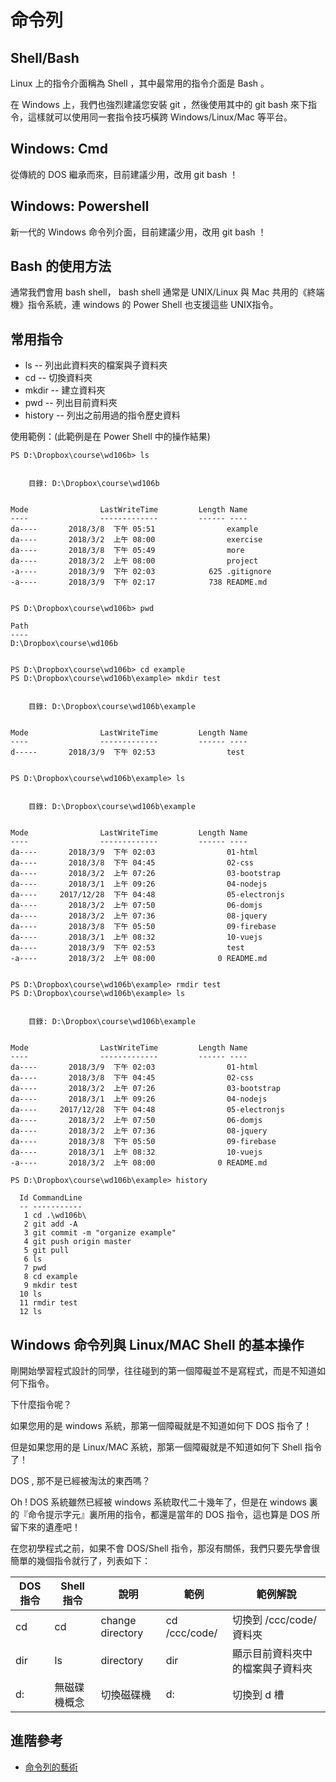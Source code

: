 # 命令列

## Shell/Bash

Linux 上的指令介面稱為 Shell ，其中最常用的指令介面是 Bash 。

在 Windows 上，我們也強烈建議您安裝 git ，然後使用其中的 git bash 來下指令，這樣就可以使用同一套指令技巧橫跨 Windows/Linux/Mac 等平台。

## Windows: Cmd

從傳統的 DOS 繼承而來，目前建議少用，改用 git bash ！

## Windows: Powershell

新一代的 Windows 命令列介面，目前建議少用，改用 git bash ！

## Bash 的使用方法

通常我們會用 bash shell， bash shell 通常是 UNIX/Linux 與 Mac 共用的《終端機》指令系統，連 windows 的 Power Shell 也支援這些 UNIX指令。 

## 常用指令

* ls -- 列出此資料夾的檔案與子資料夾
* cd -- 切換資料夾
* mkdir -- 建立資料夾
* pwd -- 列出目前資料夾
* history -- 列出之前用過的指令歷史資料

使用範例：(此範例是在 Power Shell 中的操作結果)

```
PS D:\Dropbox\course\wd106b> ls


    目錄: D:\Dropbox\course\wd106b


Mode                LastWriteTime         Length Name
----                -------------         ------ ----
da----       2018/3/8  下午 05:51                example
da----       2018/3/2  上午 08:00                exercise
da----       2018/3/8  下午 05:49                more
da----       2018/3/2  上午 08:00                project
-a----       2018/3/9  下午 02:03            625 .gitignore
-a----       2018/3/9  下午 02:17            738 README.md


PS D:\Dropbox\course\wd106b> pwd

Path
----
D:\Dropbox\course\wd106b


PS D:\Dropbox\course\wd106b> cd example
PS D:\Dropbox\course\wd106b\example> mkdir test


    目錄: D:\Dropbox\course\wd106b\example


Mode                LastWriteTime         Length Name
----                -------------         ------ ----
d-----       2018/3/9  下午 02:53                test


PS D:\Dropbox\course\wd106b\example> ls


    目錄: D:\Dropbox\course\wd106b\example


Mode                LastWriteTime         Length Name
----                -------------         ------ ----
da----       2018/3/9  下午 02:03                01-html
da----       2018/3/8  下午 04:45                02-css
da----       2018/3/2  上午 07:26                03-bootstrap
da----       2018/3/1  上午 09:26                04-nodejs
da----     2017/12/28  下午 04:48                05-electronjs
da----       2018/3/2  上午 07:50                06-domjs
da----       2018/3/2  上午 07:36                08-jquery
da----       2018/3/8  下午 05:50                09-firebase
da----       2018/3/1  上午 08:32                10-vuejs
da----       2018/3/9  下午 02:53                test
-a----       2018/3/2  上午 08:00              0 README.md


PS D:\Dropbox\course\wd106b\example> rmdir test
PS D:\Dropbox\course\wd106b\example> ls


    目錄: D:\Dropbox\course\wd106b\example


Mode                LastWriteTime         Length Name
----                -------------         ------ ----
da----       2018/3/9  下午 02:03                01-html
da----       2018/3/8  下午 04:45                02-css
da----       2018/3/2  上午 07:26                03-bootstrap
da----       2018/3/1  上午 09:26                04-nodejs
da----     2017/12/28  下午 04:48                05-electronjs
da----       2018/3/2  上午 07:50                06-domjs
da----       2018/3/2  上午 07:36                08-jquery
da----       2018/3/8  下午 05:50                09-firebase
da----       2018/3/1  上午 08:32                10-vuejs
-a----       2018/3/2  上午 08:00              0 README.md

PS D:\Dropbox\course\wd106b\example> history

  Id CommandLine
  -- -----------
   1 cd .\wd106b\
   2 git add -A
   3 git commit -m "organize example"
   4 git push origin master
   5 git pull
   6 ls
   7 pwd
   8 cd example
   9 mkdir test
  10 ls
  11 rmdir test
  12 ls

```

## Windows 命令列與 Linux/MAC Shell 的基本操作

剛開始學習程式設計的同學，往往碰到的第一個障礙並不是寫程式，而是不知道如何下指令。

下什麼指令呢？

如果您用的是 windows 系統，那第一個障礙就是不知道如何下 DOS 指令了！

但是如果您用的是 Linux/MAC 系統，那第一個障礙就是不知道如何下 Shell 指令了！

DOS , 那不是已經被淘汰的東西嗎？

Oh ! DOS 系統雖然已經被 windows 系統取代二十幾年了，但是在 windows 裏的『命令提示字元』裏所用的指令，都還是當年的 DOS 指令，這也算是 DOS 所留下來的遺產吧！

在您初學程式之前，如果不會 DOS/Shell 指令，那沒有關係，我們只要先學會很簡單的幾個指令就行了，列表如下：

DOS 指令 | Shell 指令 | 說明 | 範例 | 範例解說
---------|-----------|------|------|---------
 cd | cd | change directory | cd /ccc/code/ | 切換到 /ccc/code/ 資料夾
dir | ls | directory | dir | 顯示目前資料夾中的檔案與子資料夾
 d: | 無磁碟機概念 | 切換磁碟機 | d: | 切換到 d 槽

## 進階參考

* [命令列的藝術](https://github.com/jlevy/the-art-of-command-line/blob/master/README-zh-Hant.md)



